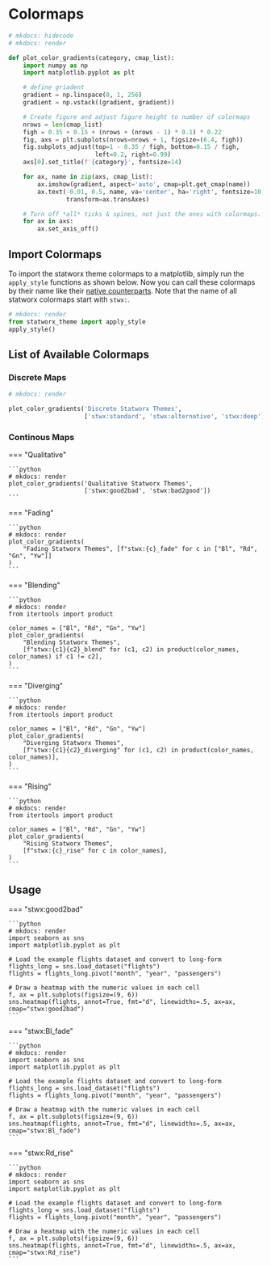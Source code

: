 # Colormaps

```python
# mkdocs: hidecode
# mkdocs: render

def plot_color_gradients(category, cmap_list):
    import numpy as np
    import matplotlib.pyplot as plt

    # define griadent
    gradient = np.linspace(0, 1, 256)
    gradient = np.vstack((gradient, gradient))

    # Create figure and adjust figure height to number of colormaps
    nrows = len(cmap_list)
    figh = 0.35 + 0.15 + (nrows + (nrows - 1) * 0.1) * 0.22
    fig, axs = plt.subplots(nrows=nrows + 1, figsize=(6.4, figh))
    fig.subplots_adjust(top=1 - 0.35 / figh, bottom=0.15 / figh,
                        left=0.2, right=0.99)
    axs[0].set_title(f'{category}', fontsize=14)

    for ax, name in zip(axs, cmap_list):
        ax.imshow(gradient, aspect='auto', cmap=plt.get_cmap(name))
        ax.text(-0.01, 0.5, name, va='center', ha='right', fontsize=10,
                transform=ax.transAxes)

    # Turn off *all* ticks & spines, not just the ones with colormaps.
    for ax in axs:
        ax.set_axis_off()
```

## Import Colormaps

To import the statworx theme colormaps to a matplotlib, simply run the `apply_style` functions as shown below.
Now you can call these colormaps by their name like their [native counterparts](https://matplotlib.org/stable/tutorials/colors/colormaps.html). Note that the name of all statworx colormaps start with `stwx:`.

```python
# mkdocs: render
from statworx_theme import apply_style
apply_style()
```

## List of Available Colormaps

### Discrete Maps

```python
# mkdocs: render

plot_color_gradients('Discrete Statworx Themes',
                     ['stwx:standard', 'stwx:alternative', 'stwx:deep'])
```

### Continous Maps

=== "Qualitative"

    ```python
    # mkdocs: render
    plot_color_gradients('Qualitative Statworx Themes',
                         ['stwx:good2bad', 'stwx:bad2good'])
    ```

=== "Fading"

    ```python
    # mkdocs: render
    plot_color_gradients(
        "Fading Statworx Themes", [f"stwx:{c}_fade" for c in ["Bl", "Rd", "Gn", "Yw"]]
    )
    ```

=== "Blending"

    ```python
    # mkdocs: render
    from itertools import product

    color_names = ["Bl", "Rd", "Gn", "Yw"]
    plot_color_gradients(
        "Blending Statworx Themes",
        [f"stwx:{c1}{c2}_blend" for (c1, c2) in product(color_names, color_names) if c1 != c2],
    )
    ```

=== "Diverging"

    ```python
    # mkdocs: render
    from itertools import product

    color_names = ["Bl", "Rd", "Gn", "Yw"]
    plot_color_gradients(
        "Diverging Statworx Themes",
        [f"stwx:{c1}{c2}_diverging" for (c1, c2) in product(color_names, color_names)],
    )
    ```

=== "Rising"

    ```python
    # mkdocs: render
    from itertools import product

    color_names = ["Bl", "Rd", "Gn", "Yw"]
    plot_color_gradients(
        "Rising Statworx Themes",
        [f"stwx:{c}_rise" for c in color_names],
    )
    ```

## Usage

=== "stwx:good2bad"

    ```python
    # mkdocs: render
    import seaborn as sns
    import matplotlib.pyplot as plt

    # Load the example flights dataset and convert to long-form
    flights_long = sns.load_dataset("flights")
    flights = flights_long.pivot("month", "year", "passengers")

    # Draw a heatmap with the numeric values in each cell
    f, ax = plt.subplots(figsize=(9, 6))
    sns.heatmap(flights, annot=True, fmt="d", linewidths=.5, ax=ax, cmap="stwx:good2bad")
    ```

=== "stwx:Bl_fade"

    ```python
    # mkdocs: render
    import seaborn as sns
    import matplotlib.pyplot as plt

    # Load the example flights dataset and convert to long-form
    flights_long = sns.load_dataset("flights")
    flights = flights_long.pivot("month", "year", "passengers")

    # Draw a heatmap with the numeric values in each cell
    f, ax = plt.subplots(figsize=(9, 6))
    sns.heatmap(flights, annot=True, fmt="d", linewidths=.5, ax=ax, cmap="stwx:Bl_fade")
    ```

=== "stwx:Rd_rise"

    ```python
    # mkdocs: render
    import seaborn as sns
    import matplotlib.pyplot as plt

    # Load the example flights dataset and convert to long-form
    flights_long = sns.load_dataset("flights")
    flights = flights_long.pivot("month", "year", "passengers")

    # Draw a heatmap with the numeric values in each cell
    f, ax = plt.subplots(figsize=(9, 6))
    sns.heatmap(flights, annot=True, fmt="d", linewidths=.5, ax=ax, cmap="stwx:Rd_rise")
    ```
